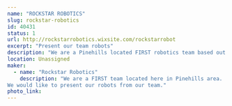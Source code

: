 ```yaml
---
name: "ROCKSTAR ROBOTICS"
slug: rockstar-robotics
id: 40431
status: 1
url: http://rockstarrobotics.wixsite.com/rockstarrobot
excerpt: "Present our team robots"
description: "We are a Pinehills located FIRST robotics team based out of the Walt Disney Branch Boys and Girls club"
location: Unassigned
maker:
  - name: "Rockstar Robotics"
    description: "We are a FIRST team located here in Pinehills area.
We would like to present our robots from our team."
photo_link: 
---
```

